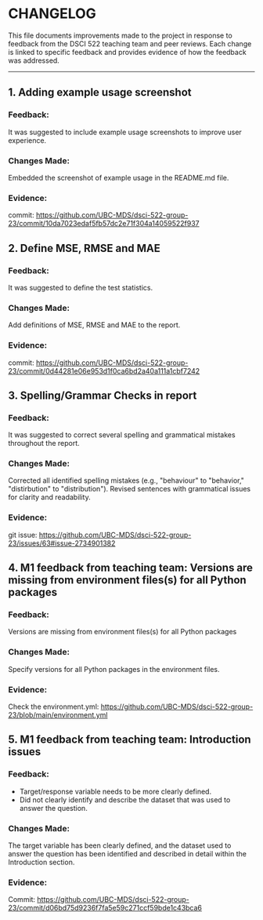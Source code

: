 # CHANGELOG

This file documents improvements made to the project in response to feedback from the DSCI 522 teaching team and peer reviews. 
Each change is linked to specific feedback and provides evidence of how the feedback was addressed.

---
## 1. Adding example usage screenshot
### Feedback:
It was suggested to include example usage screenshots to improve user experience.

### Changes Made:
Embedded the screenshot of example usage in the README.md file.
### Evidence:
commit: https://github.com/UBC-MDS/dsci-522-group-23/commit/10da7023edaf5fb57dc2e71f304a14059522f937

## 2. Define MSE, RMSE and MAE
### Feedback:
It was suggested to define the test statistics.
### Changes Made:
Add definitions of MSE, RMSE and MAE to the report.
### Evidence:
commit: https://github.com/UBC-MDS/dsci-522-group-23/commit/0d44281e06e953d1f0ca6bd2a40a111a1cbf7242

## 3. Spelling/Grammar Checks in report
### Feedback:
It was suggested to correct several spelling and grammatical mistakes throughout the report.
### Changes Made:
Corrected all identified spelling mistakes (e.g., "behaviour" to "behavior," "distirbution" to "distribution"). Revised sentences with grammatical issues for clarity and readability.
### Evidence:
git issue: https://github.com/UBC-MDS/dsci-522-group-23/issues/63#issue-2734901382


## 4. M1 feedback from teaching team: Versions are missing from environment files(s) for all Python packages
### Feedback:
Versions are missing from environment files(s) for all Python packages
### Changes Made:
Specify versions for all Python packages in the environment files.
### Evidence:
Check the environment.yml: https://github.com/UBC-MDS/dsci-522-group-23/blob/main/environment.yml 

## 5. M1 feedback from teaching team: Introduction issues
### Feedback:
- Target/response variable needs to be more clearly defined. 
- Did not clearly identify and describe the dataset that was used to answer the question.
### Changes Made:
The target variable has been clearly defined, and the dataset used to answer the question has been identified and described in detail within the Introduction section.
### Evidence:
Commit: https://github.com/UBC-MDS/dsci-522-group-23/commit/d06bd75d9236f7fa5e59c271ccf59bde1c43bca6


